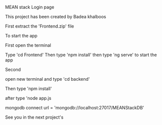 MEAN stack Login page

This project has been created by Badea khalboos

First extract the 'Frontend.zip' file

To start the app

First open the terminal 

Type 'cd Frontend'
Then type 'npm install'
then type 'ng serve' to start the app

Second

open new terminal and type 'cd backend'

Then type 'npm install'

after type 'node app.js

mongodb connect url = 'mongodb://localhost:27017/MEANStackDB'

See you in the next project's
